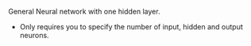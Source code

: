 General Neural network with one hidden layer.

- Only requires you to specify the number of input, hidden and output neurons.

